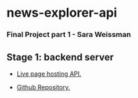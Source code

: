 # news-explorer-api
### Final Project part 1 - Sara Weissman

## Stage 1: backend server

* [Live page hosting API.](https://api.newsw.students.nomoredomainssbs.ru)

* [Github Repository.](https://github.com/SaraW011/news-explorer-api/tree/stage-1)

